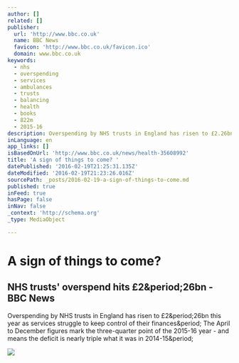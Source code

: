 ```yaml
---
author: []
related: []
publisher:
  url: 'http://www.bbc.co.uk'
  name: BBC News
  favicon: 'http://www.bbc.co.uk/favicon.ico'
  domain: www.bbc.co.uk
keywords:
  - nhs
  - overspending
  - services
  - ambulances
  - trusts
  - balancing
  - health
  - books
  - 822m
  - 2015-16
description: Overspending by NHS trusts in England has risen to £2.26bn this year as services struggle to keep control of their finances. The April to December figures mark the three-quarter point of the 2015-16 year - and means the deficit is nearly triple what it was in 2014-15.
inLanguage: en
app_links: []
isBasedOnUrl: 'http://www.bbc.co.uk/news/health-35608992'
title: 'A sign of things to come? '
datePublished: '2016-02-19T21:25:31.135Z'
dateModified: '2016-02-19T21:23:26.016Z'
sourcePath: _posts/2016-02-19-a-sign-of-things-to-come.md
published: true
inFeed: true
hasPage: false
inNav: false
_context: 'http://schema.org'
_type: MediaObject

---
```

# A sign of things to come? 

<article style=""><h1>NHS trusts' overspend hits £2&amp;period;26bn - BBC News</h1><p>Overspending by NHS trusts in England has risen to £2&amp;period;26bn this year as services struggle to keep control of their finances&amp;period; The April to December figures mark the three-quarter point of the 2015-16 year - and means the deficit is nearly triple what it was in 2014-15&amp;period;</p><img src="http://ichef-1.bbci.co.uk/news/1024/cpsprodpb/A7F1/production/_86839924_theatre.jpg" /></article>